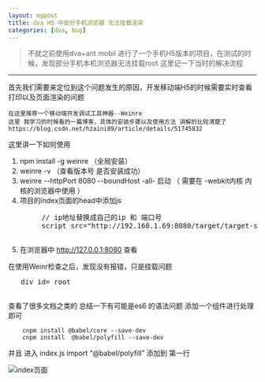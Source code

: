 ```yaml
---
layout: mypost
title: dva H5 中部分手机浏览器 无法挂载渲染
categories: [dva, bug]
---
```


> 不就之前使用dva+ant mobil 进行了一个手机H5版本的项目，在测试的时候，发现部分手机本机浏览器无法挂载root 这里记一下当时的解决流程

---

   首先我们需要来定位到这个问题发生的原因，开发移动端H5的时候需要实时查看打印以及页面渲染的问题
  
    在这里推荐一个移动端开发调试工具神器--Weinre 
    这里 我学习的时候看的一篇博客，具体的安装步骤以及使用方法 讲解的比较清楚了
    https://blog.csdn.net/hzaini89/article/details/51745832
    
   这里讲一下如何使用
   1.   npm install -g weinre （全局安装）
   2.   weinre -v （查看版本号 是否安装成功）
   3.   weinre --httpPort 8080 --boundHost -all-   启动 （ 需要在  -webkit内核 内核的浏览器中使用 ）
   4.   项目的index页面的head中添加js
   
   <pre>
        // ip地址替换成自己的ip 和 端口号
        script src="http://192.168.1.69:8080/target/target-script-min.js#anonymous" type="text/javascript"
   </pre>
   
   5.   在浏览器中 http://127.0.0.1:8080 查看
   
   在使用Weinr检查之后，发现没有报错，只是挂载问题
   
 <pre>
   div id= root  
 </pre>
 
 查看了很多文档之类的 总结一下有可能是es6 的语法问题  添加一个组件进行处理即可
        
        cnpm install @babel/core --save-dev
        cnpm install  @babel/polyfill --save-dev
        
 并且 进入 index.js  import “@babel/polyfill” 添加到 第一行
 
 ![index页面](image1.png)
 